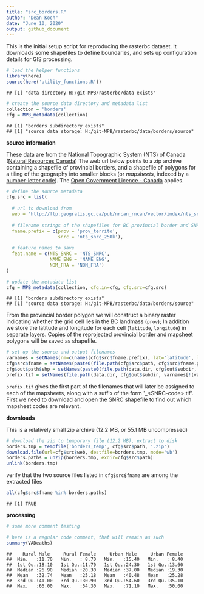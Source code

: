 ```yaml
---
title: "src_borders.R"
author: "Dean Koch"
date: "June 10, 2020"
output: github_document
---
```



This is the initial setup script for reproducing the rasterbc dataset. 
It downloads some shapefiles to define boundaries, and sets up configuration details for GIS processing.



```r
# load the helper functions
library(here)
source(here('utility_functions.R'))
```

```
## [1] "data directory H:/git-MPB/rasterbc/data exists"
```

```r
# create the source data directory and metadata list
collection = 'borders'
cfg = MPB_metadata(collection)
```

```
## [1] "borders subdirectory exists"
## [1] "source data storage: H:/git-MPB/rasterbc/data/borders/source"
```


**source information**

These data are from the National Topographic System (NTS) of Canada 
(<a href="https://www.nrcan.gc.ca/maps-tools-publications/maps/topographic-maps/10995" target="_blank">Natural Resources Canada</a>)
The web url below points to a zip archive containing a shapefile of provincial borders, and a shapefile of polygons for a tiling of 
the geography into smaller blocks (or *mapsheets*, indexed by a 
<a href="https://www.nrcan.gc.ca/earth-sciences/geography/topographic-information/maps/9765" target="_blank">number-letter code</a>).
The <a href="https://open.canada.ca/en/open-government-licence-canada" target="_blank">Open Government Licence - Canada</a> applies.


```r
# define the source metadata
cfg.src = list(
  
  # url to download from
  web = 'http://ftp.geogratis.gc.ca/pub/nrcan_rncan/vector/index/nts_snrc.zip',
  
  # filename strings of the shapefiles for BC provincial border and SNRC mapsheets 
  fname.prefix = c(prov = 'prov_territo', 
                   snrc = 'nts_snrc_250k'),
  
  # feature names to save
  feat.name = c(NTS_SNRC = 'NTS_SNRC',
                NAME_ENG = 'NAME_ENG', 
                NOM_FRA = 'NOM_FRA')
)

# update the metadata list
cfg = MPB_metadata(collection, cfg.in=cfg, cfg.src=cfg.src)
```

```
## [1] "borders subdirectory exists"
## [1] "source data storage: H:/git-MPB/rasterbc/data/borders/source"
```

From the provincial border polygon we will construct a binary raster indicating whether the grid cell lies 
in the BC landmass (`prov`); In addition we store the latitude and longitude for each cell (`latitude`,
`longitude`) in separate layers. Copies of the reprojected provincial border and mapsheet polygons will be saved as shapefile.



```r
# set up the source and output filenames
varnames = setNames(nm=c(names(cfg$src$fname.prefix), lat='latitude', long='longitude'))
cfg$src$fname = setNames(paste0(file.path(cfg$src$path, cfg$src$fname.prefix), '.shp'), varnames[c('prov', 'snrc')])
cfg$out$path$shp = setNames(paste0(file.path(data.dir, cfg$out$subdir, varnames[c('prov', 'snrc')]), '_std.shp'), varnames[c('prov', 'snrc')])
prefix.tif = setNames(file.path(data.dir, cfg$out$subdir, varnames[!(varnames %in% 'snrc')]), varnames[!(varnames %in% 'snrc')])
```

`prefix.tif` gives the first part of the filenames that will later be assigned to each of the mapsheets, along with a suffix
of the form '_\<SNRC-code\>.tif'. First we need to download and open the SNRC shapefile to find out which mapsheet codes are relevant.

**downloads**

This is a relatively small zip archive (12.2 MB, or 55.1 MB uncompressed)


```r
# download the zip to temporary file (12.2 MB), extract to disk
borders.tmp = tempfile('borders_temp', cfg$src$path, '.zip')
download.file(url=cfg$src$web, destfile=borders.tmp, mode='wb')
borders.paths = unzip(borders.tmp, exdir=cfg$src$path)
unlink(borders.tmp)
```

verify that the two source files listed in `cfg$src$fname` are among the extracted files


```r
all(cfg$src$fname %in% borders.paths)
```

```
## [1] TRUE
```


**processing**



```r
# some more comment testing

# here is a regular code comment, that will remain as such
summary(VADeaths)
```

```
##    Rural Male     Rural Female     Urban Male     Urban Female  
##  Min.   :11.70   Min.   : 8.70   Min.   :15.40   Min.   : 8.40  
##  1st Qu.:18.10   1st Qu.:11.70   1st Qu.:24.30   1st Qu.:13.60  
##  Median :26.90   Median :20.30   Median :37.00   Median :19.30  
##  Mean   :32.74   Mean   :25.18   Mean   :40.48   Mean   :25.28  
##  3rd Qu.:41.00   3rd Qu.:30.90   3rd Qu.:54.60   3rd Qu.:35.10  
##  Max.   :66.00   Max.   :54.30   Max.   :71.10   Max.   :50.00
```


